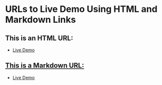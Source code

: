 # URLs to Live Demo Using HTML and Markdown Links

## This is an HTML URL:
- <a href=[https://fadyos.github.io/ILAC_-_Web-Programing_-_CSS/](https://fadyos.github.io/Owner-avatar-ILAC_-_Web-Programing_-_JavaScript/)>Live Demo

## This is a Markdown URL:
- [Live Demo]([https://fadyos.github.io/ILAC_-_Web-Programing_-_CSS/](https://fadyos.github.io/Owner-avatar-ILAC_-_Web-Programing_-_JavaScript/)https://fadyos.github.io/Owner-avatar-ILAC_-_Web-Programing_-_JavaScript/)
